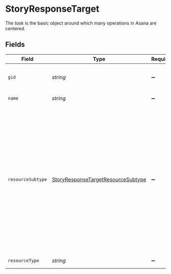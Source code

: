 # StoryResponseTarget

The *task* is the basic object around which many operations in Asana are centered.


## Fields

| Field                                                                                                                                                                                                                                                                                                                      | Type                                                                                                                                                                                                                                                                                                                       | Required                                                                                                                                                                                                                                                                                                                   | Description                                                                                                                                                                                                                                                                                                                | Example                                                                                                                                                                                                                                                                                                                    |
| -------------------------------------------------------------------------------------------------------------------------------------------------------------------------------------------------------------------------------------------------------------------------------------------------------------------------- | -------------------------------------------------------------------------------------------------------------------------------------------------------------------------------------------------------------------------------------------------------------------------------------------------------------------------- | -------------------------------------------------------------------------------------------------------------------------------------------------------------------------------------------------------------------------------------------------------------------------------------------------------------------------- | -------------------------------------------------------------------------------------------------------------------------------------------------------------------------------------------------------------------------------------------------------------------------------------------------------------------------- | -------------------------------------------------------------------------------------------------------------------------------------------------------------------------------------------------------------------------------------------------------------------------------------------------------------------------- |
| `gid`                                                                                                                                                                                                                                                                                                                      | *string*                                                                                                                                                                                                                                                                                                                   | :heavy_minus_sign:                                                                                                                                                                                                                                                                                                         | Globally unique identifier of the resource, as a string.                                                                                                                                                                                                                                                                   | 12345                                                                                                                                                                                                                                                                                                                      |
| `name`                                                                                                                                                                                                                                                                                                                     | *string*                                                                                                                                                                                                                                                                                                                   | :heavy_minus_sign:                                                                                                                                                                                                                                                                                                         | The name of the task.                                                                                                                                                                                                                                                                                                      | Bug Task                                                                                                                                                                                                                                                                                                                   |
| `resourceSubtype`                                                                                                                                                                                                                                                                                                          | [StoryResponseTargetResourceSubtype](../../models/shared/storyresponsetargetresourcesubtype.md)                                                                                                                                                                                                                            | :heavy_minus_sign:                                                                                                                                                                                                                                                                                                         | The subtype of this resource. Different subtypes retain many of the same fields and behavior, but may render differently in Asana or represent resources with different semantic meaning.<br/>The resource_subtype `milestone` represent a single moment in time. This means tasks with this subtype cannot have a start_date. | default_task                                                                                                                                                                                                                                                                                                               |
| `resourceType`                                                                                                                                                                                                                                                                                                             | *string*                                                                                                                                                                                                                                                                                                                   | :heavy_minus_sign:                                                                                                                                                                                                                                                                                                         | The base type of this resource.                                                                                                                                                                                                                                                                                            | task                                                                                                                                                                                                                                                                                                                       |